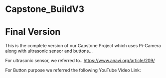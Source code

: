 # Capstone_BuildV3
# Final Version

This is the complete version of our Capstone Project which uses Pi-Camera along with ultrasonic sensor and buttons...

For ultrasonic sensor, we referred to..
https://www.anavi.org/article/209/


For Button purpose we referred the following YouTube Video Link:
